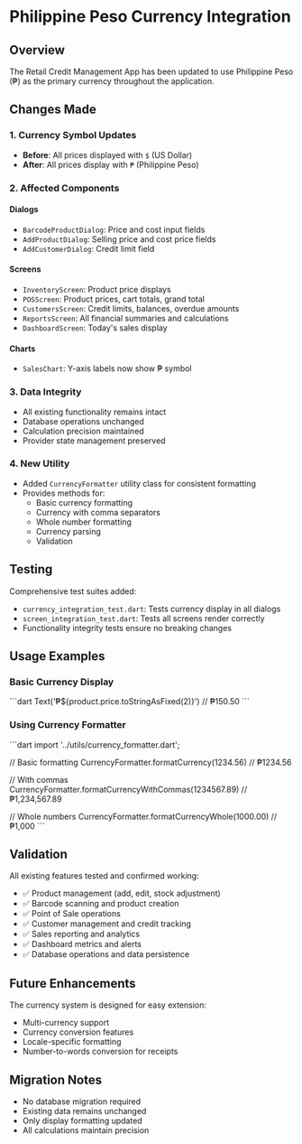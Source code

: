 # Philippine Peso Currency Integration

## Overview

The Retail Credit Management App has been updated to use Philippine Peso (₱) as the primary currency throughout the application.

## Changes Made

### 1. Currency Symbol Updates

- **Before**: All prices displayed with `$` (US Dollar)
- **After**: All prices display with `₱` (Philippine Peso)

### 2. Affected Components

#### Dialogs

- `BarcodeProductDialog`: Price and cost input fields
- `AddProductDialog`: Selling price and cost price fields
- `AddCustomerDialog`: Credit limit field

#### Screens

- `InventoryScreen`: Product price displays
- `POSScreen`: Product prices, cart totals, grand total
- `CustomersScreen`: Credit limits, balances, overdue amounts
- `ReportsScreen`: All financial summaries and calculations
- `DashboardScreen`: Today's sales display

#### Charts

- `SalesChart`: Y-axis labels now show ₱ symbol

### 3. Data Integrity

- All existing functionality remains intact
- Database operations unchanged
- Calculation precision maintained
- Provider state management preserved

### 4. New Utility

- Added `CurrencyFormatter` utility class for consistent formatting
- Provides methods for:
  - Basic currency formatting
  - Currency with comma separators
  - Whole number formatting
  - Currency parsing
  - Validation

## Testing

Comprehensive test suites added:

- `currency_integration_test.dart`: Tests currency display in all dialogs
- `screen_integration_test.dart`: Tests all screens render correctly
- Functionality integrity tests ensure no breaking changes

## Usage Examples

### Basic Currency Display

\`\`\`dart
Text('₱${product.price.toStringAsFixed(2)}') // ₱150.50
\`\`\`

### Using Currency Formatter

\`\`\`dart
import '../utils/currency_formatter.dart';

// Basic formatting
CurrencyFormatter.formatCurrency(1234.56) // ₱1234.56

// With commas
CurrencyFormatter.formatCurrencyWithCommas(1234567.89) // ₱1,234,567.89

// Whole numbers
CurrencyFormatter.formatCurrencyWhole(1000.00) // ₱1,000
\`\`\`

## Validation

All existing features tested and confirmed working:

- ✅ Product management (add, edit, stock adjustment)
- ✅ Barcode scanning and product creation
- ✅ Point of Sale operations
- ✅ Customer management and credit tracking
- ✅ Sales reporting and analytics
- ✅ Dashboard metrics and alerts
- ✅ Database operations and data persistence

## Future Enhancements

The currency system is designed for easy extension:

- Multi-currency support
- Currency conversion features
- Locale-specific formatting
- Number-to-words conversion for receipts

## Migration Notes

- No database migration required
- Existing data remains unchanged
- Only display formatting updated
- All calculations maintain precision
